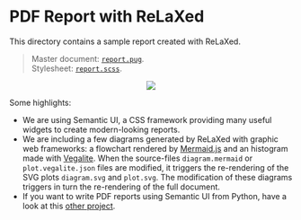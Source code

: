# PDF Report with ReLaXed

This directory contains a sample report created with ReLaXed.

> Master document: [``report.pug``](https://github.com/RelaxedJS/ReLaXed-examples/blob/master/examples/report/report.pug). <br/>
Stylesheet: [``report.scss``](https://github.com/RelaxedJS/ReLaXed-examples/blob/master/examples/report/report.scss).

<p align=center><img src="https://github.com/RelaxedJS/ReLaXed-examples/raw/master/examples/report/report_screenshot.png"/></p>

Some highlights:

- We are using Semantic UI, a CSS framework providing many useful widgets to create modern-looking reports.
- We are including a few diagrams generated by ReLaXed with graphic web frameworks: a flowchart rendered by [Mermaid.js](https://mermaidjs.github.io/) and an histogram made with [Vegalite](https://vega.github.io/vega-lite/). When the source-files ``diagram.mermaid`` or ``plot.vegalite.json`` files are modified, it triggers the re-rendering of the SVG plots ``diagram.svg`` and ``plot.svg``. The modification of these diagrams triggers in turn the re-rendering of the full document.
- If you want to write PDF reports using Semantic UI from Python, have a look at this [other project](https://github.com/Edinburgh-Genome-Foundry/pdf_reports).
